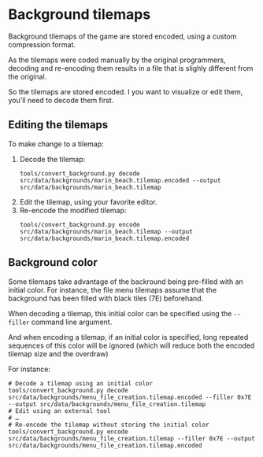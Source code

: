 # Background tilemaps

Background tilemaps of the game are stored encoded, using a custom compression format.

As the tilemaps were coded manually by the original programmers, decoding and re-encoding them results in a file that is slighly different from the original.

So the tilemaps are stored encoded. I you want to visualize or edit them, you'll need to decode them first.

## Editing the tilemaps

To make change to a tilemap:

1. Decode the tilemap:
    ```
    tools/convert_background.py decode src/data/backgrounds/marin_beach.tilemap.encoded --output src/data/backgrounds/marin_beach.tilemap
    ```
2. Edit the tilemap, using your favorite editor.
3. Re-encode the modified tilemap:
    ```
    tools/convert_background.py encode src/data/backgrounds/marin_beach.tilemap --output src/data/backgrounds/marin_beach.tilemap.encoded
    ```

## Background color

Some tilemaps take advantage of the backround being pre-filled with an initial color.
For instance, the file menu tilemaps assume that the background has been filled with black tiles
(7E) beforehand.

When decoding a tilemap, this initial color can be specified using the `--filler` command line argument.

And when encoding a tilemap, if an initial color is specified, long repeated sequences of this
color will be ignored (which will reduce both the encoded tilemap size and the overdraw)

For instance:

```
# Decode a tilemap using an initial color
tools/convert_background.py decode src/data/backgrounds/menu_file_creation.tilemap.encoded --filler 0x7E --output src/data/backgrounds/menu_file_creation.tilemap
# Edit using an external tool
# …
# Re-encode the tilemap without storing the initial color
tools/convert_background.py encode src/data/backgrounds/menu_file_creation.tilemap --filler 0x7E --output src/data/backgrounds/menu_file_creation.tilemap.encoded
```
